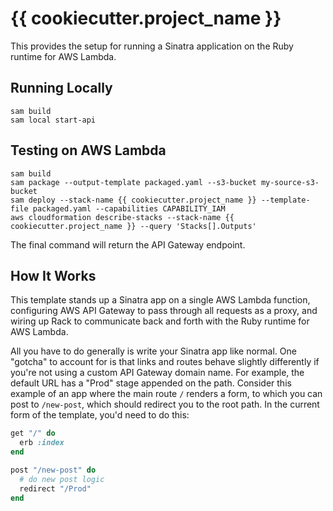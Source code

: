 # {{ cookiecutter.project_name }}

This provides the setup for running a Sinatra application on the Ruby runtime for AWS Lambda.

## Running Locally

```shell
sam build
sam local start-api
```

## Testing on AWS Lambda

```shell
sam build
sam package --output-template packaged.yaml --s3-bucket my-source-s3-bucket
sam deploy --stack-name {{ cookiecutter.project_name }} --template-file packaged.yaml --capabilities CAPABILITY_IAM
aws cloudformation describe-stacks --stack-name {{ cookiecutter.project_name }} --query 'Stacks[].Outputs'
```

The final command will return the API Gateway endpoint.

## How It Works

This template stands up a Sinatra app on a single AWS Lambda function, configuring AWS API Gateway to pass through all requests as a proxy, and wiring up Rack to communicate back and forth with the Ruby runtime for AWS Lambda.

All you have to do generally is write your Sinatra app like normal. One "gotcha" to account for is that links and routes behave slightly differently if you're not using a custom API Gateway domain name. For example, the default URL has a "Prod" stage appended on the path. Consider this example of an app where the main route `/` renders a form, to which you can post to `/new-post`, which should redirect you to the root path. In the current form of the template, you'd need to do this:

```ruby
get "/" do
  erb :index
end

post "/new-post" do
  # do new post logic
  redirect "/Prod"
end
```

